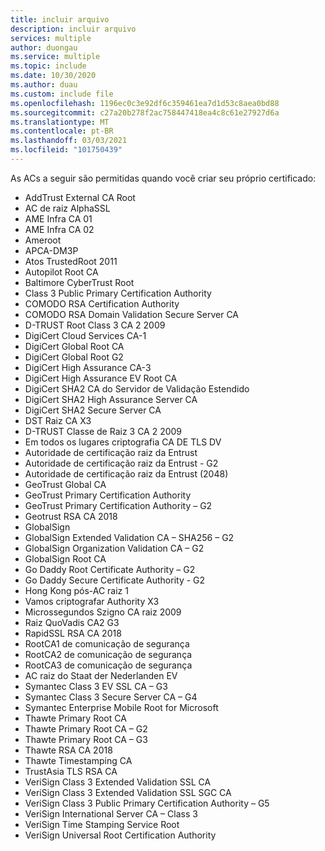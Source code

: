 ```yaml
---
title: incluir arquivo
description: incluir arquivo
services: multiple
author: duongau
ms.service: multiple
ms.topic: include
ms.date: 10/30/2020
ms.author: duau
ms.custom: include file
ms.openlocfilehash: 1196ec0c3e92df6c359461ea7d1d53c8aea0bd88
ms.sourcegitcommit: c27a20b278f2ac758447418ea4c8c61e27927d6a
ms.translationtype: MT
ms.contentlocale: pt-BR
ms.lasthandoff: 03/03/2021
ms.locfileid: "101750439"
---
```

As ACs a seguir são permitidas quando você criar seu próprio certificado:

- AddTrust External CA Root
- AC de raiz AlphaSSL
- AME Infra CA 01
- AME Infra CA 02
- Ameroot
- APCA-DM3P
- Atos TrustedRoot 2011
- Autopilot Root CA
- Baltimore CyberTrust Root
- Class 3 Public Primary Certification Authority
- COMODO RSA Certification Authority
- COMODO RSA Domain Validation Secure Server CA
- D-TRUST Root Class 3 CA 2 2009
- DigiCert Cloud Services CA-1
- DigiCert Global Root CA
- DigiCert Global Root G2
- DigiCert High Assurance CA-3
- DigiCert High Assurance EV Root CA
- DigiCert SHA2 CA do Servidor de Validação Estendido
- DigiCert SHA2 High Assurance Server CA
- DigiCert SHA2 Secure Server CA
- DST Raiz CA X3
- D-TRUST Classe de Raiz 3 CA 2 2009
- Em todos os lugares criptografia CA DE TLS DV
- Autoridade de certificação raiz da Entrust
- Autoridade de certificação raiz da Entrust - G2
- Autoridade de certificação raiz da Entrust (2048)
- GeoTrust Global CA
- GeoTrust Primary Certification Authority
- GeoTrust Primary Certification Authority – G2
- Geotrust RSA CA 2018
- GlobalSign
- GlobalSign Extended Validation CA – SHA256 – G2
- GlobalSign Organization Validation CA – G2
- GlobalSign Root CA
- Go Daddy Root Certificate Authority – G2
- Go Daddy Secure Certificate Authority - G2
- Hong Kong pós-AC raiz 1
- Vamos criptografar Authority X3
- Microssegundos Szigno CA raiz 2009
- Raiz QuoVadis CA2 G3
- RapidSSL RSA CA 2018
- RootCA1 de comunicação de segurança
- RootCA2 de comunicação de segurança
- RootCA3 de comunicação de segurança
- AC raiz do Staat der Nederlanden EV
- Symantec Class 3 EV SSL CA – G3
- Symantec Class 3 Secure Server CA – G4
- Symantec Enterprise Mobile Root for Microsoft
- Thawte Primary Root CA
- Thawte Primary Root CA – G2
- Thawte Primary Root CA – G3
- Thawte RSA CA 2018
- Thawte Timestamping CA
- TrustAsia TLS RSA CA
- VeriSign Class 3 Extended Validation SSL CA
- VeriSign Class 3 Extended Validation SSL SGC CA
- VeriSign Class 3 Public Primary Certification Authority – G5
- VeriSign International Server CA – Class 3
- VeriSign Time Stamping Service Root
- VeriSign Universal Root Certification Authority
